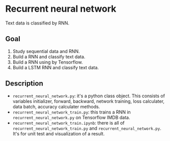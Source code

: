 # Recurrent neural network

Text data is classified by RNN.

## Goal

1. Study sequential data and RNN.
2. Build a RNN and classify text data.
3. Build a RNN using by Tensorflow.
4. Build a LSTM RNN and classify text data.

## Description

 - `recurrent_neural_network.py`: it's a python class object. This consists of variables initializer, forward, backward, network training, loss calculater, data batch, accuracy calculater methods.
 - `recurrent_neural_network_train.py`: this trains a RNN in `recurrent_neural_network.py` on Tensorflow IMDB data.
 - `recurrent_neural_network_train.ipynb`: there is all of `recurrent_neural_network_train.py` and `recurrent_neural_network.py`. It's for unit test and visualization of a result.
